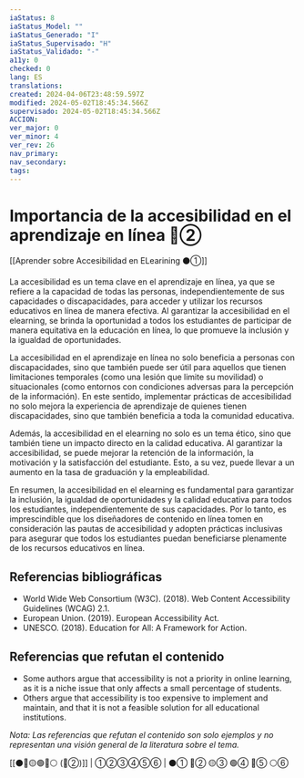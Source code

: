 ```yaml
---
iaStatus: 8
iaStatus_Model: ""
iaStatus_Generado: "I"
iaStatus_Supervisado: "H"
iaStatus_Validado: "-"
a11y: 0
checked: 0
lang: ES
translations: 
created: 2024-04-06T23:48:59.597Z
modified: 2024-05-02T18:45:34.566Z
supervisado: 2024-05-02T18:45:34.566Z
ACCION: 
ver_major: 0
ver_minor: 4
ver_rev: 26
nav_primary: 
nav_secondary: 
tags:
---
```

# Importancia de la accesibilidad en el aprendizaje en línea 🔴②

[[Aprender sobre Accesibilidad en ELearining ⚫①]]

La accesibilidad es un tema clave en el aprendizaje en línea, ya que se refiere a la capacidad de todas las personas, independientemente de sus capacidades o discapacidades, para acceder y utilizar los recursos educativos en línea de manera efectiva. Al garantizar la accesibilidad en el elearning, se brinda la oportunidad a todos los estudiantes de participar de manera equitativa en la educación en línea, lo que promueve la inclusión y la igualdad de oportunidades.

La accesibilidad en el aprendizaje en línea no solo beneficia a personas con discapacidades, sino que también puede ser útil para aquellos que tienen limitaciones temporales (como una lesión que limite su movilidad) o situacionales (como entornos con condiciones adversas para la percepción de la información). En este sentido, implementar prácticas de accesibilidad no solo mejora la experiencia de aprendizaje de quienes tienen discapacidades, sino que también beneficia a toda la comunidad educativa.

Además, la accesibilidad en el elearning no solo es un tema ético, sino que también tiene un impacto directo en la calidad educativa. Al garantizar la accesibilidad, se puede mejorar la retención de la información, la motivación y la satisfacción del estudiante. Esto, a su vez, puede llevar a un aumento en la tasa de graduación y la empleabilidad.

En resumen, la accesibilidad en el elearning es fundamental para garantizar la inclusión, la igualdad de oportunidades y la calidad educativa para todos los estudiantes, independientemente de sus capacidades. Por lo tanto, es imprescindible que los diseñadores de contenido en línea tomen en consideración las pautas de accesibilidad y adopten prácticas inclusivas para asegurar que todos los estudiantes puedan beneficiarse plenamente de los recursos educativos en línea.

## Referencias bibliográficas

* World Wide Web Consortium (W3C). (2018). Web Content Accessibility Guidelines (WCAG) 2.1.
* European Union. (2019). European Accessibility Act.
* UNESCO. (2018). Education for All: A Framework for Action.

## Referencias que refutan el contenido

* Some authors argue that accessibility is not a priority in online learning, as it is a niche issue that only affects a small percentage of students.
* Others argue that accessibility is too expensive to implement and maintain, and that it is not a feasible solution for all educational institutions.

*Nota: Las referencias que refutan el contenido son solo ejemplos y no representan una visión general de la literatura sobre el tema.*

[[⚫🔴🟡🟢🔵⚪ (🔴②)]] | ①②③④⑤⑥ | ⚫① 🔴② 🟡③ 🟢④ 🔵⑤ ⚪⑥